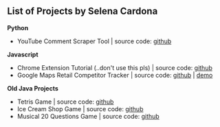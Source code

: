 ## List of Projects by Selena Cardona

__Python__
* YouTube Comment Scraper Tool | source code: [github](https://github.com/selenacardona113/CampaignSentiments)

__Javascript__
* Chrome Extension Tutorial (..don't use this pls) | source code: [github](https://github.com/selenacardona113/trip-extension)
* Google Maps Retail Competitor Tracker | source code: [github](https://github.com/selenacardona113/GoogleMapApplication) | [demo](http://cssdeck.com/labs/full/s66db8vx)


__Old Java Projects__
* Tetris Game | source code: [github](https://github.com/selenacardona113/Tetris-Game)
* Ice Cream Shop Game | source code: [github](https://github.com/selenacardona113/IceCreamShop)
* Musical 20 Questions Game | source code: [github](https://github.com/selenacardona113/Musical20Questions)







